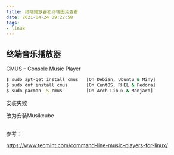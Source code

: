 ```yaml
---
title: 终端播放器和终端图片查看
date: 2021-04-24 09:22:58
tags:
- linux
---
```

## 终端音乐播放器

CMUS – Console Music Player

```bash
$ sudo apt-get install cmus   [On Debian, Ubuntu & Miny]
$ sudo dnf install cmus       [On CentOS, RHEL & Fedora]
$ sudo pacman -S cmus         [On Arch Linux & Manjaro]
```

安装失败

改为安装Musikcube

```bash

```

参考：

https://www.tecmint.com/command-line-music-players-for-linux/